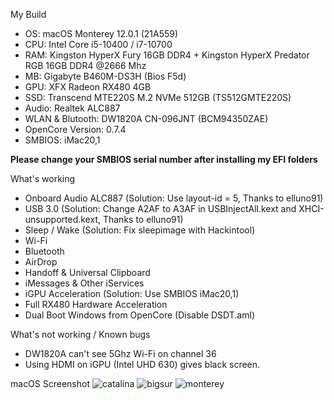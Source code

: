 My Build
- OS: macOS Monterey 12.0.1 (21A559)
- CPU: Intel Core i5-10400 / i7-10700
- RAM: Kingston HyperX Fury 16GB DDR4 + Kingston HyperX Predator RGB 16GB DDR4 @2666 Mhz
- MB: Gigabyte B460M-DS3H (Bios F5d)
- GPU: XFX Radeon RX480 4GB
- SSD: Transcend MTE220S M.2 NVMe 512GB (TS512GMTE220S)
- Audio: Realtek ALC887
- WLAN & Blutooth: DW1820A CN-096JNT (BCM94350ZAE)
- OpenCore Version: 0.7.4
- SMBIOS: iMac20,1

**Please change your SMBIOS serial number after installing my EFI folders**

What's working
- Onboard Audio ALC887
(Solution: Use layout-id = 5, Thanks to elluno91)
- USB 3.0
(Solution: Change A2AF to A3AF in USBInjectAll.kext and XHCI-unsupported.kext, Thanks to elluno91)
- Sleep / Wake
(Solution: Fix sleepimage with Hackintool)
- Wi-Fi
- Bluetooth
- AirDrop
- Handoff & Universal Clipboard
- iMessages & Other iServices
- iGPU Acceleration (Solution: Use SMBIOS iMac20,1)
- Full RX480 Hardware Acceleration
- Dual Boot Windows from OpenCore (Disable DSDT.aml)

What's not working / Known bugs
- DW1820A can't see 5Ghz Wi-Fi on channel 36
- Using HDMI on iGPU (Intel UHD 630) gives black screen.

macOS Screenshot
![catalina](https://i.ibb.co/c6xV3Wq/Screen-Shot-2563-07-02-at-12-17-02.png)
![bigsur](https://i.ibb.co/ynPBsHR/Screen-Shot-2563-11-13-at-13-49-14.png)
![monterey](https://user-images.githubusercontent.com/29559559/138925063-5562a352-800e-4b58-b499-8778b3aad1dc.png)
